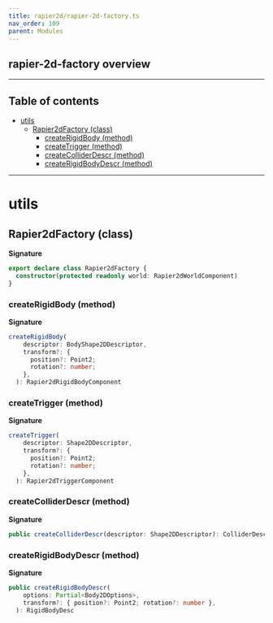 ```yaml
---
title: rapier2d/rapier-2d-factory.ts
nav_order: 109
parent: Modules
---
```


## rapier-2d-factory overview

---

<h2 class="text-delta">Table of contents</h2>

- [utils](#utils)
  - [Rapier2dFactory (class)](#rapier2dfactory-class)
    - [createRigidBody (method)](#createrigidbody-method)
    - [createTrigger (method)](#createtrigger-method)
    - [createColliderDescr (method)](#createcolliderdescr-method)
    - [createRigidBodyDescr (method)](#createrigidbodydescr-method)

---

# utils

## Rapier2dFactory (class)

**Signature**

```ts
export declare class Rapier2dFactory {
  constructor(protected readonly world: Rapier2dWorldComponent)
}
```

### createRigidBody (method)

**Signature**

```ts
createRigidBody(
    descriptor: BodyShape2DDescriptor,
    transform?: {
      position?: Point2;
      rotation?: number;
    },
  ): Rapier2dRigidBodyComponent
```

### createTrigger (method)

**Signature**

```ts
createTrigger(
    descriptor: Shape2DDescriptor,
    transform?: {
      position?: Point2;
      rotation?: number;
    },
  ): Rapier2dTriggerComponent
```

### createColliderDescr (method)

**Signature**

```ts
public createColliderDescr(descriptor: Shape2DDescriptor): ColliderDesc[]
```

### createRigidBodyDescr (method)

**Signature**

```ts
public createRigidBodyDescr(
    options: Partial<Body2DOptions>,
    transform?: { position?: Point2; rotation?: number },
  ): RigidBodyDesc
```
